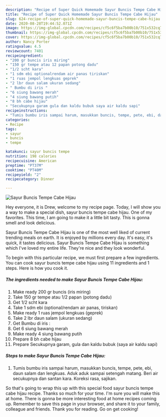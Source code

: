 ```yaml
---
description: "Recipe of Super Quick Homemade Sayur Buncis Tempe Cabe Hijau"
title: "Recipe of Super Quick Homemade Sayur Buncis Tempe Cabe Hijau"
slug: 624-recipe-of-super-quick-homemade-sayur-buncis-tempe-cabe-hijau
date: 2020-08-28T19:44:52.071Z
image: https://img-global.cpcdn.com/recipes/cf5c6f5ba7b00b10/751x532cq70/sayur-buncis-tempe-cabe-hijau-foto-resep-utama.jpg
thumbnail: https://img-global.cpcdn.com/recipes/cf5c6f5ba7b00b10/751x532cq70/sayur-buncis-tempe-cabe-hijau-foto-resep-utama.jpg
cover: https://img-global.cpcdn.com/recipes/cf5c6f5ba7b00b10/751x532cq70/sayur-buncis-tempe-cabe-hijau-foto-resep-utama.jpg
author: Nancy Porter
ratingvalue: 4.5
reviewcount: 7401
recipeingredient:
- "200 gr buncis iris miring"
- "150 gr tempe atau 12 papan potong dadu"
- "1/2 scht kara"
- "1 sdm ebi optionalrendam air panas tiriskan"
- "1 ruas jempol lengkuas geprek"
- "2 lbr daun salam ukuran sedang"
- " Bumbu di iris "
- "6 siung bawang merah"
- "4 siung bawang putih"
- "8 bh cabe hijau"
- "Secukupnya garam gula dan kaldu bubuk saya air kaldu sapi"
recipeinstructions:
- "Tumis bumbu iris sampai harum, masukkan buncis, tempe, pete, ebi, daun salam dan lengkuas. Aduk aduk sampai setengah matang. Beri air secukupnya dan santan kara. Koreksi rasa, sajikan."
categories:
- Recipe
tags:
- sayur
- buncis
- tempe

katakunci: sayur buncis tempe 
nutrition: 198 calories
recipecuisine: American
preptime: "PT37M"
cooktime: "PT40M"
recipeyield: "2"
recipecategory: Dinner

---
```



![Sayur Buncis Tempe Cabe Hijau](https://img-global.cpcdn.com/recipes/cf5c6f5ba7b00b10/751x532cq70/sayur-buncis-tempe-cabe-hijau-foto-resep-utama.jpg)

Hey everyone, it is Drew, welcome to my recipe page. Today, I will show you a way to make a special dish, sayur buncis tempe cabe hijau. One of my favorites. This time, I am going to make it a little bit tasty. This is gonna smell and look delicious.



Sayur Buncis Tempe Cabe Hijau is one of the most well liked of current trending meals on earth. It is enjoyed by millions every day. It's easy, it's quick, it tastes delicious. Sayur Buncis Tempe Cabe Hijau is something which I've loved my entire life. They're nice and they look wonderful.


To begin with this particular recipe, we must first prepare a few ingredients. You can cook sayur buncis tempe cabe hijau using 11 ingredients and 1 steps. Here is how you cook it.

<!--inarticleads1-->

##### The ingredients needed to make Sayur Buncis Tempe Cabe Hijau:

1. Make ready 200 gr buncis (iris miring)
1. Take 150 gr tempe atau 1/2 papan (potong dadu)
1. Get 1/2 scht kara
1. Take 1 sdm ebi (optional/rendam air panas, tiriskan)
1. Make ready 1 ruas jempol lengkuas (geprek)
1. Take 2 lbr daun salam (ukuran sedang)
1. Get  Bumbu di iris :
1. Get 6 siung bawang merah
1. Make ready 4 siung bawang putih
1. Prepare 8 bh cabe hijau
1. Prepare Secukupnya garam, gula dan kaldu bubuk (saya air kaldu sapi)




<!--inarticleads2-->

##### Steps to make Sayur Buncis Tempe Cabe Hijau:

1. Tumis bumbu iris sampai harum, masukkan buncis, tempe, pete, ebi, daun salam dan lengkuas. Aduk aduk sampai setengah matang. Beri air secukupnya dan santan kara. Koreksi rasa, sajikan.




So that's going to wrap this up with this special food sayur buncis tempe cabe hijau recipe. Thanks so much for your time. I'm sure you will make this at home. There is gonna be more interesting food at home recipes coming up. Remember to save this page in your browser, and share it to your family, colleague and friends. Thank you for reading. Go on get cooking!
